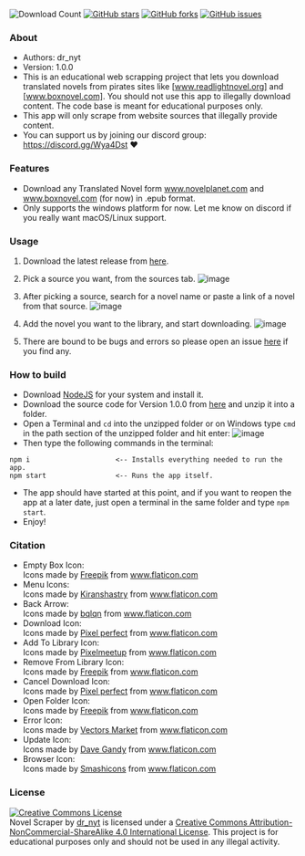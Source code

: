 ![Download Count](https://img.shields.io/github/downloads/HanaDigital/NovelScraper/total.svg?style=for-the-badge)
[![GitHub stars](https://img.shields.io/github/stars/HanaDigital/NovelScraper?style=for-the-badge)](https://github.com/HanaDigital/NovelScraper/stargazers)
[![GitHub forks](https://img.shields.io/github/forks/HanaDigital/NovelScraper?style=for-the-badge)](https://github.com/HanaDigital/NovelScraper/network)
[![GitHub issues](https://img.shields.io/github/issues/HanaDigital/NovelScraper?style=for-the-badge)](https://github.com/HanaDigital/NovelScraper/issues)
### About
 *	Authors: dr_nyt
 *	Version: 1.0.0
 * This is an educational web scrapping project that lets you download translated novels from pirates sites like [www.readlightnovel.org] and [www.boxnovel.com]. You should not use this app to illegally download content. The code base is meant for educational purposes only.
 * This app will only scrape from website sources that illegally provide content.
  * You can support us by joining our discord group: https://discord.gg/Wya4Dst :heart:

### Features
- Download any Translated Novel form www.novelplanet.com and www.boxnovel.com (for now) in .epub format.
- Only supports the windows platform for now. Let me know on discord if you really want macOS/Linux support.

### Usage
1. Download the latest release from [here](https://github.com/dr-nyt/Translated-Novel-Downloader/releases).

2. Pick a source you want, from the sources tab.
![image](https://user-images.githubusercontent.com/41040912/79235716-064ddf80-7e7d-11ea-9ec9-c560fbf591db.png)

3. After picking a source, search for a novel name or paste a link of a novel from that source.
![image](https://user-images.githubusercontent.com/41040912/79235856-34332400-7e7d-11ea-9ae8-47171e47550c.png)

4. Add the novel you want to the library, and start downloading.
![image](https://user-images.githubusercontent.com/41040912/79236518-1adea780-7e7e-11ea-9b4b-686631e7fac8.png)

6. There are bound to be bugs and errors so please open an issue [here](https://github.com/dr-nyt/Translated-Novel-Downloader/issues/) if you find any.

### How to build
- Download [NodeJS](https://nodejs.org/en/download/) for your system and install it.
- Download the source code for Version 1.0.0 from [here](https://github.com/dr-nyt/NovelScraper/archive/Version-1.0.0.zip) and unzip it into a folder.
- Open a Terminal and `cd` into the unzipped folder or on Windows type `cmd` in the path section of the unzipped folder and hit enter:
![image](https://user-images.githubusercontent.com/41040912/79340555-863a7f00-7f3b-11ea-9c84-d157276cfc27.png)
- Then type the following commands in the terminal:
```
npm i                     <-- Installs everything needed to run the app.
npm start                 <-- Runs the app itself.
```
- The app should have started at this point, and if you want to reopen the app at a later date, just open a terminal in the same folder and type `npm start`.
- Enjoy!

### Citation
- Empty Box Icon: <div>Icons made by <a href="https://www.flaticon.com/authors/freepik" title="Freepik">Freepik</a> from <a href="https://www.flaticon.com/" title="Flaticon">www.flaticon.com</a></div>
- Menu Icons: <div>Icons made by <a href="https://www.flaticon.com/authors/kiranshastry" title="Kiranshastry">Kiranshastry</a> from <a href="https://www.flaticon.com/" title="Flaticon">www.flaticon.com</a></div>
- Back Arrow: <div>Icons made by <a href="https://www.flaticon.com/authors/bqlqn" title="bqlqn">bqlqn</a> from <a href="https://www.flaticon.com/" title="Flaticon">www.flaticon.com</a></div>
- Download Icon: <div>Icons made by <a href="https://www.flaticon.com/authors/pixel-perfect" title="Pixel perfect">Pixel perfect</a> from <a href="https://www.flaticon.com/" title="Flaticon">www.flaticon.com</a></div>
- Add To Library Icon: <div>Icons made by <a href="https://www.flaticon.com/authors/pixelmeetup" title="Pixelmeetup">Pixelmeetup</a> from <a href="https://www.flaticon.com/" title="Flaticon">www.flaticon.com</a></div>
- Remove From Library Icon: <div>Icons made by <a href="https://www.flaticon.com/authors/freepik" title="Freepik">Freepik</a> from <a href="https://www.flaticon.com/" title="Flaticon">www.flaticon.com</a></div>
- Cancel Download Icon: <div>Icons made by <a href="https://www.flaticon.com/authors/pixel-perfect" title="Pixel perfect">Pixel perfect</a> from <a href="https://www.flaticon.com/" title="Flaticon">www.flaticon.com</a></div>
- Open Folder Icon: <div>Icons made by <a href="https://www.flaticon.com/authors/freepik" title="Freepik">Freepik</a> from <a href="https://www.flaticon.com/" title="Flaticon">www.flaticon.com</a></div>
- Error Icon: <div>Icons made by <a href="https://www.flaticon.com/authors/vectors-market" title="Vectors Market">Vectors Market</a> from <a href="https://www.flaticon.com/" title="Flaticon">www.flaticon.com</a></div>
- Update Icon: <div>Icons made by <a href="https://www.flaticon.com/authors/dave-gandy" title="Dave Gandy">Dave Gandy</a> from <a href="https://www.flaticon.com/" title="Flaticon">www.flaticon.com</a></div>
- Browser Icon: <div>Icons made by <a href="https://www.flaticon.com/authors/smashicons" title="Smashicons">Smashicons</a> from <a href="https://www.flaticon.com/" title="Flaticon">www.flaticon.com</a></div>

### License
<a rel="license" href="http://creativecommons.org/licenses/by-nc-sa/4.0/"><img alt="Creative Commons License" style="border-width:0" src="https://i.creativecommons.org/l/by-nc-sa/4.0/88x31.png" /></a><br /><span xmlns:dct="http://purl.org/dc/terms/" property="dct:title">Novel Scraper</span> by <a xmlns:cc="http://creativecommons.org/ns#" href="https://github.com/dr-nyt/Translated-Novel-Downloader" property="cc:attributionName" rel="cc:attributionURL">dr_nyt</a> is licensed under a <a rel="license" href="http://creativecommons.org/licenses/by-nc-sa/4.0/">Creative Commons Attribution-NonCommercial-ShareAlike 4.0 International License</a>.
This project is for educational purposes only and should not be used in any illegal activity.
